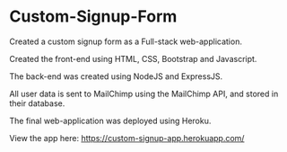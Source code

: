 # Custom-Signup-Form
Created a custom signup form as a Full-stack web-application.

Created the front-end using HTML, CSS, Bootstrap and Javascript.

The back-end was created using NodeJS and ExpressJS.

All user data is sent to MailChimp using the MailChimp API, and stored in their database.

The final web-application was deployed using Heroku.

View the app here: https://custom-signup-app.herokuapp.com/
